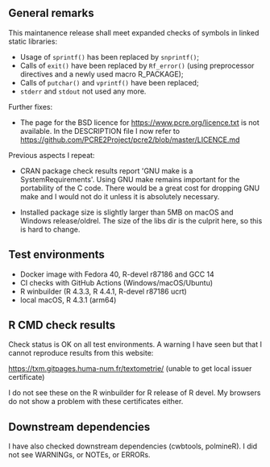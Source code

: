 ## General remarks

This maintanence release shall meet expanded checks of symbols in linked static
libraries:

- Usage of `sprintf()` has been replaced by `snprintf()`;
- Calls of `exit()` have been replaced by `Rf_error()` (using preprocessor
directives and a newly used macro R_PACKAGE);
- Calls of `putchar()` and `vprintf()` have been replaced;
- `stderr` and `stdout` not used any more.

Further fixes:

- The page for the BSD licence for https://www.pcre.org/licence.txt is not
available. In the DESCRIPTION file I now refer to https://github.com/PCRE2Project/pcre2/blob/master/LICENCE.md

Previous aspects I repeat:

- CRAN package check results report 'GNU make is a SystemRequirements'. Using
GNU make remains important for the portability of the C code. There would be a
great cost for dropping GNU make and I would not do it unless it is absolutely
necessary.

- Installed package size is slightly larger than 5MB on macOS and Windows
release/oldrel. The size of the libs dir is the culprit here, so this is hard to
change.


## Test environments

* Docker image with Fedora 40, R-devel r87186 and GCC 14
* CI checks with GitHub Actions (Windows/macOS/Ubuntu)
* R winbuilder (R 4.3.3, R 4.4.1, R-devel r87186 ucrt)
* local macOS, R 4.3.1 (arm64)


## R CMD check results

Check status is OK on all test environments. A warning I have seen but that I cannot reproduce results from this website:

https://txm.gitpages.huma-num.fr/textometrie/ (unable to get local issuer certificate)

I do not see these on the  R winbuilder for R release of R devel. My browsers do
not show a problem with these certificates either. 


## Downstream dependencies

I have also checked downstream dependencies (cwbtools, polmineR). I did not see
WARNINGs, or NOTEs, or ERRORs.
